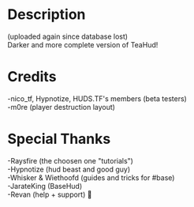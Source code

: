 # Description
(uploaded again since database lost)  
Darker and more complete version of TeaHud!

# Credits

-nico\_tf, Hypnotize, HUDS.TF's members (beta testers)  
-m0re (player destruction layout)

# Special Thanks
-Raysfire (the choosen one "tutorials")  
-Hypnotize (hud beast and good guy)  
-Whisker & Wiethoofd (guides and tricks for #base)  
-JarateKing (BaseHud)  
-Revan (help + support) :tea:
